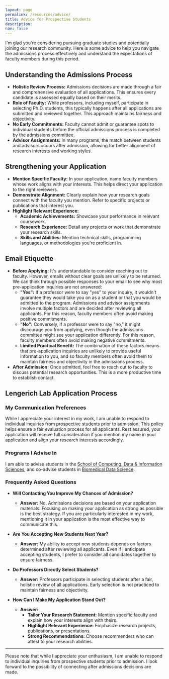 ```yaml
---
layout: page
permalink: /resources/advice/
title: Advice for Prospective Students
description: 
nav: false
---
```


I'm glad you're considering pursuing graduate studies and potentially joining our research community.
Here is some advice to help you navigate the admissions process effectively and understand the expectations of faculty members during this period.

## Understanding the Admissions Process

- **Holistic Review Process:** Admissions decisions are made through a fair and comprehensive evaluation of all applications. This ensures every candidate is assessed equally based on their merits.
- **Role of Faculty:** While professors, including myself, participate in selecting Ph.D. students, this typically happens after all applications are submitted and reviewed together. This approach maintains fairness and objectivity.
- **No Early Commitments:** Faculty cannot admit or guarantee spots to individual students before the official admissions process is completed by the admissions committee.
- **Advisor Assignments:** In many programs, the match between students and advisors occurs after admission, allowing for better alignment of research interests and working styles.

## Strengthening your Application

- **Mention Specific Faculty:** In your application, name faculty members whose work aligns with your interests. This helps direct your application to the right reviewers.
- **Demonstrate Alignment:** Clearly explain how your research goals connect with the faculty you mention. Refer to specific projects or publications that interest you.
- **Highlight Relevant Experience:**
  - **Academic Achievements:** Showcase your performance in relevant coursework.
  - **Research Experience:** Detail any projects or work that demonstrate your research skills.
  - **Skills and Abilities:** Mention technical skills, programming languages, or methodologies you're proficient in.

## Email Etiquette

- **Before Applying:** It's understandable to consider reaching out to faculty. However, emails without clear goals are unlikely to be returned. We can think through possible responses to your email to see why most pre-application inquiries are not answered:
  - **"Yes":** If a professor were to say "yes" to your inquiry, it wouldn't guarantee they would take you on as a student or that you would be admitted to the program. Admissions and advisor assignments involve multiple factors and are decided after reviewing all applicants. For this reason, faculty members often avoid making positive commitments.
  - **"No":** Conversely, if a professor were to say "no," it might discourage you from applying, even though the admissions committee might see your application differently. For this reason, faculty members often avoid making negative commitments.
  - **Limited Practical Benefit:** The combination of these factors means that pre-application inquiries are unlikely to provide useful information to you, and so faculty members often avoid them to maintain fairness and objectivity in the admissions process.
- **After Admission:** Once admitted, feel free to reach out to faculty to discuss potential research opportunities. This is a more productive time to establish contact.

## Lengerich Lab Application Process

### My Communication Preferences

While I appreciate your interest in my work, I am unable to respond to individual inquiries from prospective students prior to admission.
This policy helps ensure a fair evaluation process for all applicants.
Rest assured, your application will receive full consideration if you mention my name in your application and align your research interests accordingly.

### Programs I Advise In

I am able to advise students in the [School of Computing, Data & Information Sciences](https://cdis.wisc.edu/academics/graduate/), and co-advise students in [Biomedical Data Science](https://biostat.wiscweb.wisc.edu/education/current-students/phd-bds/).

### Frequently Asked Questions

- **Will Contacting You Improve My Chances of Admission?**

  - **Answer:** No. Admissions decisions are based on your application materials. Focusing on making your application as strong as possible is the best strategy. If you are particularly interested in my work, mentioning it in your application is the most effective way to communicate this.

- **Are You Accepting New Students Next Year?**

  - **Answer:** My ability to accept new students depends on factors determined after reviewing all applicants. Even if I anticipate accepting students, I prefer to consider all candidates together to ensure fairness.

- **Do Professors Directly Select Students?**

  - **Answer:** Professors participate in selecting students after a fair, holistic review of all applications. Early selection is not practiced to maintain fairness and objectivity.

- **How Can I Make My Application Stand Out?**
  - **Answer:**
    - **Tailor Your Research Statement:** Mention specific faculty and explain how your interests align with theirs.
    - **Highlight Relevant Experience:** Emphasize research projects, publications, or presentations.
    - **Strong Recommendations:** Choose recommenders who can attest to your research abilities.

---

Please note that while I appreciate your enthusiasm, I am unable to respond to individual inquiries from prospective students prior to admission. I look forward to the possibility of connecting after admissions decisions are made.
